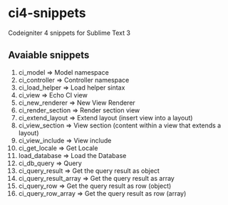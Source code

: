 # ci4-snippets
Codeigniter 4 snippets for Sublime Text 3

## Avaiable snippets
1. ci_model => Model namespace
2. ci_controller => Controller namespace
3. ci_load_helper => Load helper sintax
4. ci_view => Echo CI view
5. ci_new_renderer => New View Renderer
6. ci_render_section => Render section view
7. ci_extend_layout => Extend layout (insert view into a layout)
8. ci_view_section => View section (content within a view that extends a layout)
9. ci_view_include => View include
10. ci_get_locale => Get Locale
11. load_database => Load the Database
12. ci_db_query => Query
13. ci_query_result => Get the query result as object
14. ci_query_result_array => Get the query result as array
15. ci_query_row => Get the query result as row (object)
16. ci_query_row_array => Get the query result as row (array)